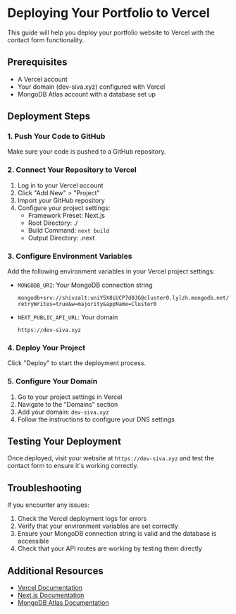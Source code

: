 # Deploying Your Portfolio to Vercel

This guide will help you deploy your portfolio website to Vercel with the contact form functionality.

## Prerequisites

- A Vercel account
- Your domain (dev-siva.xyz) configured with Vercel
- MongoDB Atlas account with a database set up

## Deployment Steps

### 1. Push Your Code to GitHub

Make sure your code is pushed to a GitHub repository.

### 2. Connect Your Repository to Vercel

1. Log in to your Vercel account
2. Click "Add New" > "Project"
3. Import your GitHub repository
4. Configure your project settings:
   - Framework Preset: Next.js
   - Root Directory: ./
   - Build Command: `next build`
   - Output Directory: .next

### 3. Configure Environment Variables

Add the following environment variables in your Vercel project settings:

- `MONGODB_URI`: Your MongoDB connection string
  ```
  mongodb+srv://shivzalt:uniY5X8iUCP7d0JG@cluster0.lylzh.mongodb.net/?retryWrites=true&w=majority&appName=Cluster0
  ```
- `NEXT_PUBLIC_API_URL`: Your domain
  ```
  https://dev-siva.xyz
  ```

### 4. Deploy Your Project

Click "Deploy" to start the deployment process.

### 5. Configure Your Domain

1. Go to your project settings in Vercel
2. Navigate to the "Domains" section
3. Add your domain: `dev-siva.xyz`
4. Follow the instructions to configure your DNS settings

## Testing Your Deployment

Once deployed, visit your website at `https://dev-siva.xyz` and test the contact form to ensure it's working correctly.

## Troubleshooting

If you encounter any issues:

1. Check the Vercel deployment logs for errors
2. Verify that your environment variables are set correctly
3. Ensure your MongoDB connection string is valid and the database is accessible
4. Check that your API routes are working by testing them directly

## Additional Resources

- [Vercel Documentation](https://vercel.com/docs)
- [Next.js Documentation](https://nextjs.org/docs)
- [MongoDB Atlas Documentation](https://docs.atlas.mongodb.com/) 